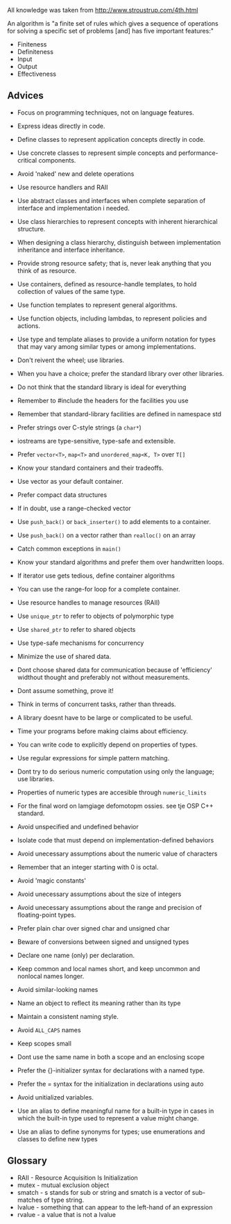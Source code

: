 All knowledge was taken from http://www.stroustrup.com/4th.html

An algorithm is "a finite set of rules which gives a sequence of operations for
solving a specific set of problems [and] has five important features:"
- Finiteness
- Definiteness
- Input
- Output
- Effectiveness

## Advices

- Focus on programming techniques, not on language features.
- Express ideas directly in code.
- Define classes to represent application concepts directly in code.
- Use concrete classes to represent simple concepts and performance-critical components.
- Avoid 'naked' new and delete operations
- Use resource handlers and RAII
- Use abstract classes and interfaces when complete separation of interface and implementation i needed.
- Use class hierarchies to represent concepts with inherent hierarchical structure.
- When designing a class hierarchy, distinguish between implementation inheritance and interface inheritance.
- Provide strong resource safety; that is, never leak anything that you think of as resource.
- Use containers, defined as resource-handle templates, to hold collection of values of the same type.
- Use function templates to represent general algorithms.
- Use function objects, including lambdas, to represent policies and actions.
- Use type and template aliases to provide a uniform notation for types that may vary among similar types or among implementations.

- Don't reivent the wheel; use libraries.
- When you have a choice; prefer the standard library over other libraries.
- Do not think that the standard library is ideal for everything
- Remember to #include the headers for the facilities you use
- Remember that standard-library facilities are defined in namespace std
- Prefer strings over C-style strings (a `char*`)
- iostreams are type-sensitive, type-safe and extensible.
- Prefer `vector<T>`, `map<T>` and `unordered_map<K, T>` over `T[]`
- Know your standard containers and their tradeoffs.
- Use vector as your default container.
- Prefer compact data structures
- If in doubt, use a range-checked vector
- Use `push_back()` or `back_inserter()` to add elements to a container.
- Use `push_back()` on a vector rather than `realloc()` on an array
- Catch common exceptions in `main()`
- Know your standard algorithms and prefer them over handwritten loops.
- If iterator use gets tedious, define container algorithms
- You can use the range-for loop for a complete container.

- Use resource handles to manage resources (RAII)
- Use `unique_ptr` to refer to objects of polymorphic type
- Use `shared_ptr` to refer to shared objects
- Use type-safe mechanisms for concurrency
- Minimize the use of shared data.
- Dont choose shared data for communication because of 'efficiency' widthout thought and preferably not without measurements.
- Dont assume something, prove it!
- Think in terms of concurrent tasks, rather than threads.
- A library doesnt have to be large or complicated to be useful.
- Time your programs before making claims about efficiency.
- You can write code to explicitly depend on properties of types.
- Use regular expressions for simple pattern matching.
- Dont try to do serious numeric computation using only the language; use libraries.
- Properties of numeric types are accesible through `numeric_limits`

- For the final word on lamgiage defomotopm ossies. see tje OSP C++ standard.
- Avoid unspecified and undefined behavior
- Isolate code that must depend on implementation-defined behaviors
- Avoid unecessary assumptions about the numeric value of characters
- Remember that an integer starting with 0 is octal.
- Avoid 'magic constants'
- Avoid unecessary assumptions about the size of integers
- Avoid unecessary assumptions about the range and precision of floating-point types.
- Prefer plain char over signed char and unsigned char
- Beware of conversions between signed and unsigned types
- Declare one name (only) per declaration.
- Keep common and local names short, and keep uncommon and nonlocal names longer.
- Avoid similar-looking names
- Name an object to reflect its meaning rather than its type
- Maintain a consistent naming style.
- Avoid `ALL_CAPS` names
- Keep scopes small
- Dont use the same name in both a scope and an enclosing scope
- Prefer the {}-initializer syntax for declarations with a named type.
- Prefer the = syntax for the initialization in declarations using auto
- Avoid unitialized variables.
- Use an alias to define meaningful name for a built-in type in cases in which the built-in type used to represent a value might change.
- Use an alias to define synonyms for types; use enumerations and classes to define new types

## Glossary
- RAII - Resource Acquisition Is Initialization
- mutex - mutual exclusion object
- smatch - s stands for sub or string and smatch is a vector of sub-matches of type string.
- lvalue - something that can appear to the left-hand of an expression
- rvalue - a value that is not a lvalue
